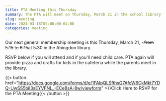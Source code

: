 ```yaml
---
title: PTA Meeting this Thursday
summary: The PTA will meet on Thursday, March 21 in the school library.
slug: meeting
date: 2024-03-18T05:00:00-04:00
categories: meeting
---
```


Our next general membership meeting is this Thursday, March 21, ~~~from 5:15 to 6:15~~at 5:30 in the Abingdon library.

RSVP below if you will attend and if you'll need child care. PTA again will provide pizza and crafts for kids in the cafeteria while the parents meet in the library.

{{< button href="https://docs.google.com/forms/d/e/1FAIpQLSfthsG7AfcW6CkMkt7YDQ-UwSS5biI3sEYVFNL_-ECe8sA-8w/viewform" >}}Click Here to RSVP for the PTA Meeting{{< /button >}}